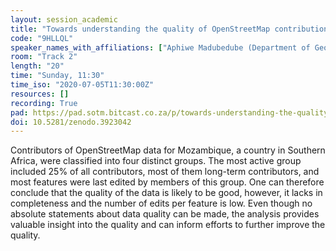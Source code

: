 ```yaml
---
layout: session_academic
title: "Towards understanding the quality of OpenStreetMap contributions: Results of an intrinsic quality assessment of data for Mozambique"
code: "9HLLQL"
speaker_names_with_affiliations: ["Aphiwe Madubedube (Department of Geography, Geoinformatics and Meteorology, University of Pretoria, Pretoria, South Africa)", "Serena Coetzee (Department of Geography, Geoinformatics and Meteorology, University of Pretoria, Pretoria, South Africa)", "Victoria Rautenbach (Department of Geography, Geoinformatics and Meteorology, University of Pretoria, Pretoria, South Africa)"]
room: "Track 2"
length: "20"
time: "Sunday, 11:30"
time_iso: "2020-07-05T11:30:00Z"
resources: []
recording: True
pad: https://pad.sotm.bitcast.co.za/p/towards-understanding-the-quality-of-openstreetmap
doi: 10.5281/zenodo.3923042
---
```

Contributors of OpenStreetMap data for Mozambique, a country in Southern Africa, were classified into four distinct groups. The most active group included 25% of all contributors, most of them long-term contributors, and most features were last edited by members of this group. One can therefore conclude that the quality of the data is likely to be good, however, it lacks in completeness and the number of edits per feature is low. Even though no absolute statements about data quality can be made, the analysis provides valuable insight into the quality and can inform efforts to further improve the quality.
